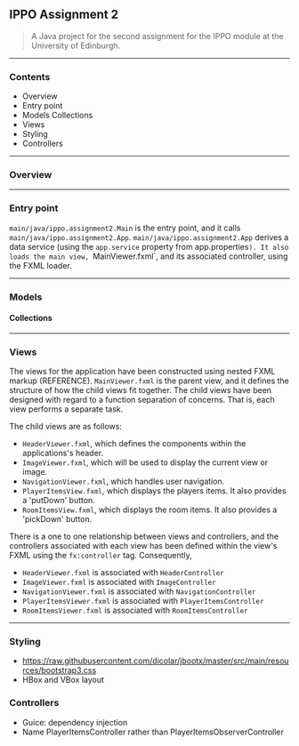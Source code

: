 ## IPPO Assignment 2

> A Java project for the second assignment for the IPPO module at the University of Edinburgh.

---

### Contents

- Overview
- Entry point
- Models
    Collections
- Views
- Styling
- Controllers

---

### Overview

---

### Entry point

`main/java/ippo.assignment2.Main` is the entry point, and it calls `main/java/ippo.assignment2.App`.
`main/java/ippo.assignment2.App` derives a data service (using the `app.service` property from app.properties`).
It also loads the main view, `MainViewer.fxml`, and its associated controller, using the FXML loader.

---

### Models

#### Collections

---

### Views

The views for the application have been constructed using nested FXML markup (REFERENCE).
`MainViewer.fxml` is the parent view, and it defines the structure of how the child views fit together.
The child views have been designed with regard to a function separation of concerns. That is, each view performs a separate task.

The child views are as follows:
- `HeaderViewer.fxml`, which defines the components within the applications's header.
- `ImageViewer.fxml`, which will be used to display the current view or image.
- `NavigationViewer.fxml`, which handles user navigation.
- `PlayerItemsView.fxml`, which displays the players items. It also provides a 'putDown' button.
- `RoomItemsView.fxml`, which displays the room items. It also provides a 'pickDown' button.

There is a one to one relationship between views and controllers, and the controllers associated with each view has been defined within the view's FXML using the `fx:controller` tag.
Consequently, 

- `HeaderViewer.fxml` is associated with `HeaderController`
- `ImageViewer.fxml` is associated with `ImageController`
- `NavigationViewer.fxml` is associated with `NavigationController`
- `PlayerItemsViewer.fxml` is associated with `PlayerItemsController`
- `RoomItemsViewer.fxml` is associated with `RoomItemsController`

---

### Styling
- https://raw.githubusercontent.com/dicolar/jbootx/master/src/main/resources/bootstrap3.css
- HBox and VBox layout

### Controllers
- Guice: dependency injection
- Name PlayerItemsController rather than PlayerItemsObserverController

